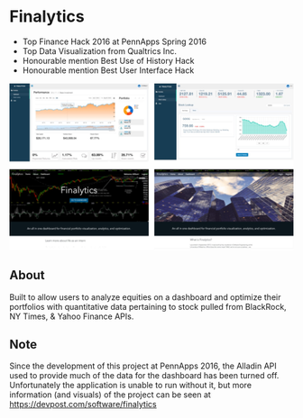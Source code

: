 # Finalytics

- Top Finance Hack 2016 at PennApps Spring 2016
- Top Data Visualization from Qualtrics Inc.
- Honourable mention Best Use of History Hack
- Honourable mention Best User Interface Hack

![Reference Image](https://github.com/WilliamY97/Finalytics/blob/master/finalytics.jpg)

## About

Built to allow users to analyze equities on a dashboard and optimize their portfolios
with quantitative data pertaining to stock pulled from BlackRock, NY Times, & Yahoo
Finance APIs.

## Note

Since the development of this project at PennApps 2016, the Alladin API used to provide much of the data for the dashboard has been turned off. Unfortunately the application is unable to run without it, but more information (and visuals) of the project can be seen at https://devpost.com/software/finalytics





